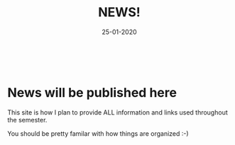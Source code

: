 ﻿---
shortTitle: "News"
date: "25-01-2020"
title: "NEWS!"
decorator: "#title#"
--- 
<br/>

# News will be published here

This site is how I plan to provide ALL information and links used throughout the semester.

You should be pretty familar with how things are organized :-)
